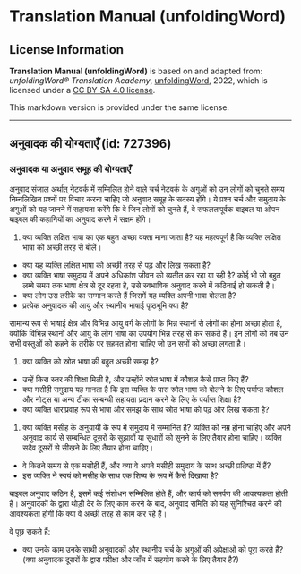 # Translation Manual (unfoldingWord)

## License Information

**Translation Manual (unfoldingWord)** is based on and adapted from: _unfoldingWord® Translation Academy_, [unfoldingWord](https://unfoldingword.org/utw), 2022, which is licensed under a [CC BY-SA 4.0 license](https://creativecommons.org/licenses/by-sa/4.0/legalcode.en).

This markdown version is provided under the same license.



--------------------------------

## अनुवादक की योग्यताएँ (id: 727396)

### अनुवादक या अनुवाद समूह की योग्यताएँ

अनुवाद संजाल अर्थात् नेटवर्क में सम्मिलित होने वाले चर्च नेटवर्क के अगुओं को उन लोगों को चुनते समय निम्नलिखित प्रश्नों पर विचार करना चाहिए जो अनुवाद समूह के सदस्य होंगे। ये प्रश्न चर्च और समुदाय के अगुओं को यह जानने में सहायता करेंगे कि वे जिन लोगों को चुनते हैं, वे सफलतापूर्वक बाइबल या ओपन बाइबल की कहानियों का अनुवाद करने में सक्षम होंगे।

1. क्या व्यक्ति लक्षित भाषा का एक बहुत अच्छा वक्ता माना जाता है? यह महत्वपूर्ण है कि व्यक्ति लक्षित भाषा को अच्छी तरह से बोलें।

* क्या यह व्यक्ति लक्षित भाषा को अच्छी तरह से पढ़ और लिख सकता है?
* क्या व्यक्ति भाषा समुदाय में अपने अधिकांश जीवन को व्यतीत कर रहा या रही है? कोई भी जो बहुत लम्बे समय तक भाषा क्षेत्र से दूर रहता है, उसे स्वभाविक अनुवाद करने में कठिनाई हो सकती है।
* क्या लोग उस तरीके का सम्मान करते हैं जिसमें यह व्यक्ति अपनी भाषा बोलता है?
* प्रत्येक अनुवादक की आयु और स्थानीय भाषाई पृष्ठभूमि क्या है?

सामान्य रूप से भाषाई क्षेत्र और विभिन्न आयु वर्ग के लोगों के भिन्न स्थानों से लोगों का होना अच्छा होता है, क्योंकि विभिन्न स्थानों और आयु के लोग भाषा का उपयोग भिन्न तरह से कर सकते हैं। इन लोगों को तब उन सभी वस्तुओं को कहने के तरीके पर सहमत होना चाहिए जो उन सभों को अच्छा लगता है।

1. क्या व्यक्ति को स्रोत भाषा की बहुत अच्छी समझ है?

* उन्हें किस स्तर की शिक्षा मिली है, और उन्होंने स्रोत भाषा में कौशल कैसे प्राप्त किए हैं?
* क्या मसीही समुदाय यह मानता है कि इस व्यक्ति के पास स्रोत भाषा को बोलने के लिए पर्याप्त कौशल और नोट्स या अन्य टीका सम्बन्धी सहायता प्रदान करने के लिए के पर्याप्त शिक्षा है?
* क्या व्यक्ति धाराप्रवाह रूप से भाषा और समझ के साथ स्रोत भाषा को पढ़ और लिख सकता है?

1. क्या व्यक्ति मसीह के अनुयायी के रूप में समुदाय में सम्मानित है? व्यक्ति को नम्र होना चाहिए और अपने अनुवाद कार्य से सम्बन्धित दूसरों के सुझावों या सुधारों को सुनने के लिए तैयार होना चाहिए। व्यक्ति सदैव दूसरों से सीखने के लिए तैयार होना चाहिए।

* वे कितने समय से एक मसीही हैं, और क्या वे अपने मसीही समुदाय के साथ अच्छी प्रतिष्ठा में हैं?
* इस व्यक्ति ने स्वयं को मसीह के साथ एक शिष्य के रूप में कैसे दिखाया है?

बाइबल अनुवाद कठिन है, इसमें कई संशोधन सम्मिलित होते हैं, और कार्य को समर्पण की आवश्यकता होती है। अनुवादकों के द्वारा थोड़ी देर के लिए काम करने के बाद, अनुवाद समिति को यह सुनिश्चित करने की आवश्यकता होगी कि क्या वे अच्छी तरह से काम कर रहे हैं।

वे पूछ सकते हैं:

* क्या उनके काम उनके साथी अनुवादकों और स्थानीय चर्च के अगुओं की अपेक्षाओं को पूरा करते हैं? (क्या अनुवादक दूसरों के द्वारा परीक्षा और जाँच में सहयोग करने के लिए तैयार है?)


